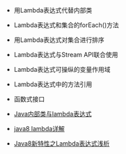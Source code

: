 
  * 用Lambda表达式代替内部类
  * Lambda表达式和集合的forEach()方法
  * 用Lambda表达式对集合进行排序
  * Lambda表达式与Stream API联合使用
  * Lambda表达式可操纵的变量作用域
  * Lambda表达式中的方法引用
  * 函数式接口

* [Java内部类与lambda表达式](https://blog.csdn.net/m0_38090156/article/details/79493515)
* [java8 lambda详解](https://blog.csdn.net/wxycm/article/details/80429299)
* [Java8新特性之Lambda表达式浅析](https://www.jb51.net/article/50816.htm)
